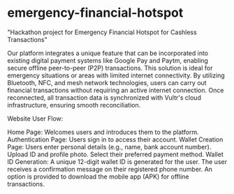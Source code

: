 # emergency-financial-hotspot
"Hackathon project for Emergency Financial Hotspot for Cashless Transactions"



Our platform integrates a unique feature that can be incorporated into existing digital payment systems like Google Pay and Paytm, enabling secure offline peer-to-peer (P2P) transactions. This solution is ideal for emergency situations or areas with limited internet connectivity. By utilizing Bluetooth, NFC, and mesh network technologies, users can carry out financial transactions without requiring an active internet connection. Once reconnected, all transaction data is synchronized with Vultr's cloud infrastructure, ensuring smooth reconciliation.

Website User Flow:


Home Page: Welcomes users and introduces them to the platform.
Authentication Page: Users sign in to access their account.
Wallet Creation Page:
Users enter personal details (e.g., name, bank account number).
Upload ID and profile photo.
Select their preferred payment method.
Wallet ID Generation: A unique 12-digit wallet ID is generated for the user.
The user receives a confirmation message on their registered phone number.
An option is provided to download the mobile app (APK) for offline transactions.
